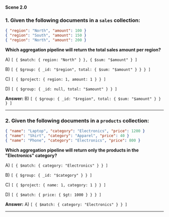 **Scene 2.0**

### **1. Given the following documents in a `sales` collection:**

```json
{ "region": "North", "amount": 100 }
{ "region": "South", "amount": 150 }
{ "region": "North", "amount": 200 }
```

**Which aggregation pipeline will return the total sales amount per region?**

A) `[ { $match: { region: "North" } }, { $sum: "$amount" } ]`

B) `[ { $group: { _id: "$region", total: { $sum: "$amount" } } } ]`

C) `[ { $project: { region: 1, amount: 1 } } ]`

D) `[ { $group: { _id: null, total: "$amount" } } ]`

**Answer:** B) `[ { $group: { _id: "$region", total: { $sum: "$amount" } } } ]`

---

### **2. Given the following documents in a `products` collection:**

```json
{ "name": "Laptop", "category": "Electronics", "price": 1200 }
{ "name": "Shirt", "category": "Apparel", "price": 40 }
{ "name": "Phone", "category": "Electronics", "price": 800 }
```

**Which aggregation pipeline will return only the products in the "Electronics" category?**

A) `[ { $match: { category: "Electronics" } } ]`

B) `[ { $group: { _id: "$category" } } ]`

C) `[ { $project: { name: 1, category: 1 } } ]`

D) `[ { $match: { price: { $gt: 1000 } } } ]`


**Answer:** A) `[ { $match: { category: "Electronics" } } ]`

---


